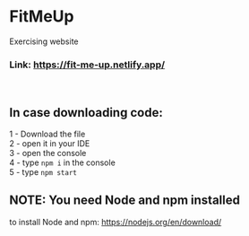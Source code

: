 # FitMeUp
Exercising website

### Link: https://fit-me-up.netlify.app/
<br>

## In case downloading code:<br>
1 - Download the file<br>
2 - open it in your IDE<br>
3 - open the console<br>
4 - type `npm i` in the console<br>
5 - type `npm start`<br>

## NOTE: You need Node and npm installed
to install Node and npm: https://nodejs.org/en/download/
